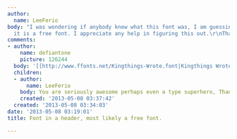 ```yaml
---
author:
  name: LeeFerio
body: "I was wondering if anybody knew what this font was, I am guessing by the look
  it is a free font. I appreciate any help in figuring this out.\r\nThanks, Lee"
comments:
- author:
    name: defiantone
    picture: 126244
  body: '[[http://www.ffonts.net/Kingthings-Wrote.font|Kingthings Wrote]]'
  children:
  - author:
      name: LeeFerio
    body: You are seriously awesome perhaps even a type superhero, Thankist!
    created: '2013-05-08 03:37:42'
  created: '2013-05-08 03:34:03'
date: '2013-05-08 03:19:01'
title: Font in a header, most likely a free font.

---
```

